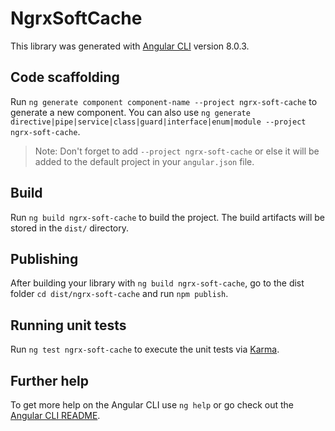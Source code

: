 # NgrxSoftCache

This library was generated with [Angular CLI](https://github.com/angular/angular-cli) version 8.0.3.

## Code scaffolding

Run `ng generate component component-name --project ngrx-soft-cache` to generate a new component. You can also use `ng generate directive|pipe|service|class|guard|interface|enum|module --project ngrx-soft-cache`.
> Note: Don't forget to add `--project ngrx-soft-cache` or else it will be added to the default project in your `angular.json` file. 

## Build

Run `ng build ngrx-soft-cache` to build the project. The build artifacts will be stored in the `dist/` directory.

## Publishing

After building your library with `ng build ngrx-soft-cache`, go to the dist folder `cd dist/ngrx-soft-cache` and run `npm publish`.

## Running unit tests

Run `ng test ngrx-soft-cache` to execute the unit tests via [Karma](https://karma-runner.github.io).

## Further help

To get more help on the Angular CLI use `ng help` or go check out the [Angular CLI README](https://github.com/angular/angular-cli/blob/master/README.md).
